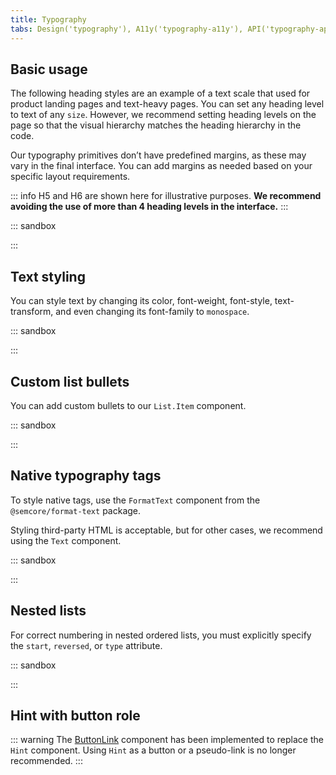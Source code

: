 ```yaml
---
title: Typography
tabs: Design('typography'), A11y('typography-a11y'), API('typography-api'), Example('typography-code'), Changelog('typography-changelog')
---
```


## Basic usage

The following heading styles are an example of a text scale that used for product landing pages and text-heavy pages. You can set any heading level to text of any `size`. However, we recommend setting heading levels on the page so that the visual hierarchy matches the heading hierarchy in the code.

Our typography primitives don’t have predefined margins, as these may vary in the final interface. You can add margins as needed based on your specific layout requirements.

::: info
H5 and H6 are shown here for illustrative purposes. **We recommend avoiding the use of more than 4 heading levels in the interface.**
:::

::: sandbox

<script lang="tsx">
  export Demo from 'stories/components/typography/docs/examples/basic-usage.tsx';
</script>

:::

## Text styling

You can style text by changing its color, font-weight, font-style, text-transform, and even changing its font-family to `monospace`.

::: sandbox

<script lang="tsx">
  export Demo from 'stories/components/typography/docs/examples/text-styles.tsx';
</script>

:::

## Custom list bullets

You can add custom bullets to our `List.Item` component.

::: sandbox

<script lang="tsx">
  export Demo from 'stories/components/typography/docs/examples/list-with-custom-bullets.tsx';
</script>

:::

<!-- ## Custom list content render

::: sandbox

<script lang="tsx">
  export Demo from './examples/list-with-custom-content.tsx';
</script>

::: -->

## Native typography tags

To style native tags, use the `FormatText` component from the `@semcore/format-text` package.

Styling third-party HTML is acceptable, but for other cases, we recommend using the `Text` component.

::: sandbox

<script lang="tsx">
  export Demo from 'stories/components/typography/docs/examples/native-typography-tags.tsx';
</script>

:::

## Nested lists

For correct numbering in nested ordered lists, you must explicitly specify the `start`, `reversed`, or `type` attribute.

::: sandbox

<script lang="tsx">
  export Demo from 'stories/components/typography/docs/examples/formattext-nested-lists.tsx';
</script>

:::

## Hint with button role

::: warning
The [ButtonLink](../../components/button/button-code#button-looking-like-link) component has been implemented to replace the `Hint` component. Using `Hint` as a button or a pseudo-link is no longer recommended.
:::
